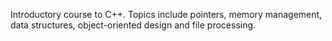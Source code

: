 Introductory course to C++. Topics include pointers, memory management, data structures, object-oriented design and file processing.